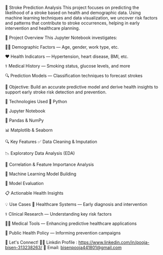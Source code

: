 🧠 Stroke Prediction Analysis
This project focuses on predicting the likelihood of a stroke based on health and demographic data. Using machine learning techniques and data visualization, we uncover risk factors and patterns that contribute to stroke occurrences, helping in early intervention and healthcare planning.


🧐 Project Overview
This Jupyter Notebook investigates:

🧍‍♂️ Demographic Factors — Age, gender, work type, etc.

❤️ Health Indicators — Hypertension, heart disease, BMI, etc.

⚕️ Medical History — Smoking status, glucose levels, and more

🔍 Prediction Models — Classification techniques to forecast strokes


🎯 Objective:
Build an accurate predictive model and derive health insights to support early stroke risk detection and prevention.


🧰 Technologies Used
🐍 Python

📓 Jupyter Notebook

🧮 Pandas & NumPy

📊 Matplotlib & Seaborn


🔍 Key Features
✅ Data Cleaning & Imputation

📉 Exploratory Data Analysis (EDA)

📌 Correlation & Feature Importance Analysis

🧠 Machine Learning Model Building

🧪 Model Evaluation 

📋 Actionable Health Insights


💡 Use Cases
🏥 Healthcare Systems — Early diagnosis and intervention

⚕️ Clinical Research — Understanding key risk factors

🧑‍⚕️ Medical Tools — Enhancing predictive healthcare applications

🧬 Public Health Policy — Informing prevention campaigns


🤝 Let's Connect!
👨‍💻 Linkdin Profile : https://www.linkedin.com/in/pooja-bisen-313238263/
📧 Email: bisenpooja441801@gmail.com

